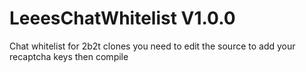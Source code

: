 # LeeesChatWhitelist V1.0.0
Chat whitelist for 2b2t clones
you need to edit the source to add your recaptcha keys then compile
